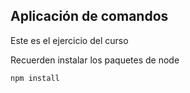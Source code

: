 ## Aplicación de comandos 

Este es el ejercicio del curso


Recuerden instalar los paquetes de node 


```
npm install
```